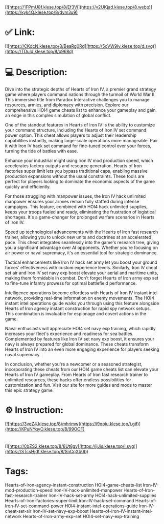 [![https://1FPmU8f.klese.top/8/Ef3Vi](https://v2UKjad.klese.top/8.webp)](https://kyk4Q.klese.top/8/dvm3u9)
# ✅ Link:
[![https://CKdcN.klese.top/8/BeaRg0Rd](https://5oVW9Iv.klese.top/d.svg)](https://TDuId.klese.top/8/x968d)
# 💻 Description:
Dive into the strategic depths of Hearts of Iron IV, a premier grand strategy game where players command nations through the turmoil of World War II. This immersive title from Paradox Interactive challenges you to manage resources, armies, and diplomacy with precision. Explore our comprehensive HOI4 game cheats list to enhance your gameplay and gain an edge in this complex simulation of global conflict.



One of the standout features in Hearts of Iron IV is the ability to customize your command structure, including the Hearts of Iron IV set command power option. This cheat allows players to adjust their leadership capabilities instantly, making large-scale operations more manageable. Pair it with Iron IV hack set command for fine-tuned control over your forces, turning the tide of battles with ease.



Enhance your industrial might using Iron IV mod production speed, which accelerates factory outputs and resource generation. Hearts of Iron factories super limit lets you bypass traditional caps, enabling massive production expansions without the usual constraints. These tools are perfect for players looking to dominate the economic aspects of the game quickly and efficiently.



For those struggling with manpower issues, the Iron IV hack unlimited manpower ensures your armies remain fully staffed during intense campaigns. This feature, combined with HOI4 hack unlimited supplies, keeps your troops fueled and ready, eliminating the frustration of logistical shortages. It's a game-changer for prolonged warfare scenarios in Hearts of Iron IV.



Speed up technological advancements with the Hearts of Iron fast research trainer, allowing you to unlock new units and doctrines at an accelerated pace. This cheat integrates seamlessly into the game's research tree, giving you a significant advantage over AI opponents. Whether you're focusing on air power or naval supremacy, it's an essential tool for strategic dominance.



Tactical enhancements like Iron IV hack set army let you boost your ground forces' effectiveness with custom experience levels. Similarly, Iron IV cheat set air and Iron IV set navy exp boost elevate your aerial and maritime units, making them formidable in combat. Don't forget Hearts of Iron army exp set to fine-tune infantry prowess for optimal battlefield performance.



Intelligence operations become effortless with Hearts of Iron IV instant intel network, providing real-time information on enemy movements. The HOI4 instant intel operations guide walks you through using this feature alongside Hearts of Iron agency instant construction for rapid spy network setups. This combination is invaluable for espionage and covert actions in the game.



Naval enthusiasts will appreciate HOI4 set navy exp training, which rapidly increases your fleet's experience and readiness for sea battles. Complemented by features like Iron IV set navy exp boost, it ensures your navy is always prepared for global dominance. These cheats transform Hearts of Iron IV into an even more engaging experience for players seeking naval supremacy.



In conclusion, whether you're a newcomer or a seasoned strategist, incorporating these cheats from our HOI4 game cheats list can elevate your Hearts of Iron IV gameplay. From Hearts of Iron fast research trainer to unlimited resources, these hacks offer endless possibilities for customization and fun. Visit our site for more guides and mods to master this epic strategy game.

# ⚙️ Instruction:
[![https://3veZ4.klese.top/8/mhrimw](https://i9qoiu.klese.top/i.gif)](https://KPuNYqyO.klese.top/8/99OCF)
#
[![https://0bZS2.klese.top/8/8Ut8gv](https://jiJis.klese.top/l.svg)](https://STcsHjdf.klese.top/8/SnCqXb0b)
# Tags:
Hearts-of-Iron-agency-instant-construction HOI4-game-cheats-list Iron-IV-mod-production-speed Iron-IV-hack-unlimited-manpower Hearts-of-Iron-fast-research-trainer Iron-IV-hack-set-army HOI4-hack-unlimited-supplies Hearts-of-Iron-factories-super-limit Iron-IV-hack-set-command Hearts-of-Iron-IV-set-command-power HOI4-instant-intel-operations-guide Iron-IV-cheat-set-air Iron-IV-set-navy-exp-boost Hearts-of-Iron-IV-instant-intel-network Hearts-of-Iron-army-exp-set HOI4-set-navy-exp-training






